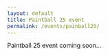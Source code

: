 ```yaml
---
layout: default
title: Paintball 25 event
permalink: /events/painball25/
---
```


Paintball 25 event coming soon...
